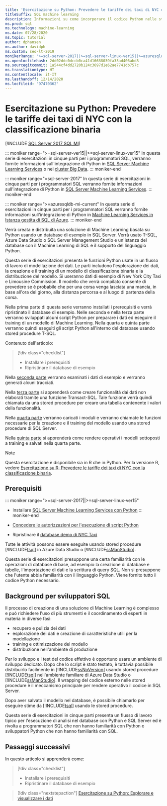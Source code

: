```yaml
---
title: 'Esercitazione su Python: Prevedere le tariffe dei taxi di NYC con la classificazione binaria'
titleSuffix: SQL machine learning
description: Informazioni su come incorporare il codice Python nelle stored procedure di SQL Server e nelle funzioni T-SQL con il Machine Learning di SQL per prevedere le tariffe dei taxi di NYC usando la classificazione binaria.
ms.prod: sql
ms.technology: machine-learning
ms.date: 07/28/2020
ms.topic: tutorial
author: dphansen
ms.author: davidph
ms.custom: seo-lt-2019
monikerRange: '>=sql-server-2017||>=sql-server-linux-ver15||>=azuresqldb-mi-current'
ms.openlocfilehash: 2dd02ddc0dccb0ca41d16688039fa33ad406abd8
ms.sourcegitcommit: 1a544cf4dd2720b124c3697d1e62ae7741db757c
ms.translationtype: HT
ms.contentlocale: it-IT
ms.lasthandoff: 12/14/2020
ms.locfileid: "97470362"
---
```

# <a name="python-tutorial-predict-nyc-taxi-fares-with-binary-classification"></a>Esercitazione su Python: Prevedere le tariffe dei taxi di NYC con la classificazione binaria
[!INCLUDE [SQL Server 2017 SQL MI](../../includes/applies-to-version/sqlserver2017-asdbmi.md)]

::: moniker range=">=sql-server-ver15||>=sql-server-linux-ver15"
In questa serie di esercitazioni in cinque parti per i programmatori SQL, verranno fornite informazioni sull'integrazione di Python in [SQL Server Machine Learning Services](../sql-server-machine-learning-services.md) o nei [cluster Big Data](../../big-data-cluster/machine-learning-services.md).
::: moniker-end

::: moniker range="=sql-server-2017"
In questa serie di esercitazioni in cinque parti per i programmatori SQL verranno fornite informazioni sull'integrazione di Python in [SQL Server Machine Learning Services](../sql-server-machine-learning-services.md).
::: moniker-end

::: moniker range=">=azuresqldb-mi-current"
In questa serie di esercitazioni in cinque parti per i programmatori SQL verranno fornite informazioni sull'integrazione di Python in [Machine Learning Services in Istanza gestita di SQL di Azure](/azure/azure-sql/managed-instance/machine-learning-services-overview).
::: moniker-end

Verrà creata e distribuita una soluzione di Machine Learning basata su Python usando un database di esempio in SQL Server. Verrà usato T-SQL, Azure Data Studio o SQL Server Management Studio e un'istanza del database con il Machine Learning di SQL e il supporto del linguaggio Python.

Questa serie di esercitazioni presenta le funzioni Python usate in un flusso di lavoro di modellazione dei dati. Le parti includono l'esplorazione dei dati, la creazione e il training di un modello di classificazione binaria e la distribuzione del modello. Si useranno dati di esempio di New York City Taxi e Limousine Commission. Il modello che verrà compilato consente di prevedere se è probabile che per una corsa venga lasciata una mancia, in base all'ora del giorno, alla distanza percorsa e al luogo di partenza della corsa.

Nella prima parte di questa serie verranno installati i prerequisiti e verrà ripristinato il database di esempio. Nelle seconda e nella terza parte verranno sviluppati alcuni script Python per preparare i dati ed eseguire il training di un modello di Machine Learning. Nella quarta e quinta parte verranno quindi eseguiti gli script Python all'interno del database usando stored procedure T-SQL.

Contenuto dell'articolo:

> [!div class="checklist"]
> + Installare i prerequisiti
> + Ripristinare il database di esempio

Nella [seconda parte](python-taxi-classification-explore-data.md) verranno esaminati i dati di esempio e verranno generati alcuni tracciati.

Nella [terza parte](python-taxi-classification-create-features.md) si apprenderà come creare funzionalità dai dati non elaborati tramite una funzione Transact-SQL. Tale funzione verrà quindi chiamata da una stored procedure per creare una tabella contenente i valori della funzionalità.

Nella [quarta parte](python-taxi-classification-train-model.md) verranno caricati i moduli e verranno chiamate le funzioni necessarie per la creazione e il training del modello usando una stored procedure di SQL Server.

Nella [quinta parte](python-taxi-classification-deploy-model.md) si apprenderà come rendere operativi i modelli sottoposti a training e salvati nella quarta parte.

> [!NOTE]
> Questa esercitazione è disponibile sia in R che in Python. Per la versione R, vedere [Esercitazione su R: Prevedere le tariffe dei taxi di NYC con la classificazione binaria](r-taxi-classification-introduction.md).

## <a name="prerequisites"></a>Prerequisiti

::: moniker range=">=sql-server-2017||>=sql-server-linux-ver15"
+ Installare [SQL Server Machine Learning Services con Python](../install/sql-machine-learning-services-windows-install.md#verify-installation)
::: moniker-end

+ [Concedere le autorizzazioni per l'esecuzione di script Python](../security/user-permission.md)

+ Ripristinare il [database demo di NYC Taxi](demo-data-nyctaxi-in-sql.md)

Tutte le attività possono essere eseguite usando stored procedure [!INCLUDE[tsql](../../includes/tsql-md.md)] in Azure Data Studio o [!INCLUDE[ssManStudio](../../includes/ssmanstudio-md.md)].

Questa serie di esercitazioni presuppone una certa familiarità con le operazioni di database di base, ad esempio la creazione di database e tabelle, l'importazione di dati e la scrittura di query SQL. Non si presuppone che l'utente abbia familiarità con il linguaggio Python. Viene fornito tutto il codice Python necessario.

## <a name="background-for-sql-developers"></a>Background per sviluppatori SQL

Il processo di creazione di una soluzione di Machine Learning è complesso e può richiedere l'uso di più strumenti e il coordinamento di esperti in materia in diverse fasi:

+ recupero e pulizia dei dati
+ esplorazione dei dati e creazione di caratteristiche utili per la modellazione
+ training e ottimizzazione del modello
+ distribuzione nell'ambiente di produzione

Per lo sviluppo e i test del codice effettivo è opportuno usare un ambiente di sviluppo dedicato. Dopo che lo script è stato testato, è tuttavia possibile distribuirlo facilmente in [!INCLUDE[ssNoVersion](../../includes/ssnoversion-md.md)] usando stored procedure [!INCLUDE[tsql](../../includes/tsql-md.md)] nell'ambiente familiare di Azure Data Studio o [!INCLUDE[ssManStudio](../../includes/ssmanstudio-md.md)]. Il wrapping del codice esterno nelle stored procedure è il meccanismo principale per rendere operativo il codice in SQL Server.

Dopo aver salvato il modello nel database, è possibile chiamarlo per eseguire stime da [!INCLUDE[tsql](../../includes/tsql-md.md)] usando le stored procedure.

Questa serie di esercitazioni in cinque parti presenta un flusso di lavoro tipico per l'esecuzione di analisi nel database con Python e SQL Server ed è rivolta a programmatori SQL che non hanno familiarità con Python o sviluppatori Python che non hanno familiarità con SQL.

## <a name="next-steps"></a>Passaggi successivi

In questo articolo si apprenderà come:

> [!div class="checklist"]
> + Installare i prerequisiti
> + Ripristinare il database di esempio

> [!div class="nextstepaction"]
> [Esercitazione su Python: Esplorare e visualizzare i dati](python-taxi-classification-explore-data.md)